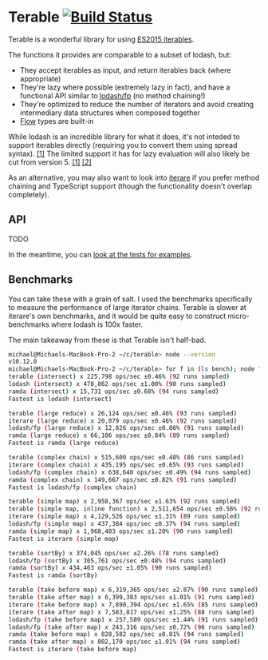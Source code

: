 # Terable [![Build Status](https://travis-ci.org/mwiencek/terable.svg?branch=master)](https://travis-ci.org/mwiencek/terable)

Terable is a wonderful library for using [ES2015 iterables](https://developer.mozilla.org/en-US/docs/Web/JavaScript/Reference/Iteration_protocols).

The functions it provides are comparable to a subset of lodash, but:

 * They accept iterables as input, and return iterables back (where appropriate)
 * They're lazy where possible (extremely lazy in fact), and have a functional API similar to [lodash/fp](https://github.com/lodash/lodash/wiki/FP-Guide) (no method chaining!)
 * They're optimized to reduce the number of iterators and avoid creating intermediary data structures when composed together
 * [Flow](https://flow.org/) types are built-in

While lodash is an incredible library for what it does, it's not inteded to support iterables directly (requiring you to convert them using spread syntax). [[1]](https://github.com/lodash/lodash/issues/737#issuecomment-232161961) The limited support it has for lazy evaluation will also likely be cut from version 5. [[1]](https://github.com/lodash/lodash/issues/3262#issuecomment-315407743) [[2]](https://github.com/lodash/lodash/issues/3601#issuecomment-359351086)

As an alternative, you may also want to look into [iterare](https://github.com/felixfbecker/iterare) if you prefer method chaining and TypeScript support (though the functionality doesn't overlap completely).

## API

TODO

In the meantime, you can [look at the tests for examples](https://github.com/mwiencek/terable/blob/master/src/test).

## Benchmarks

You can take these with a grain of salt. I used the benchmarks specifically to measure the performance of large iterator chains. Terable is slower at iterare's own benchmarks, and it would be quite easy to construct micro-benchmarks where lodash is 100x faster.

The main takeaway from these is that Terable isn't half-bad.

```bash
michael@Michaels-MacBook-Pro-2 ~/c/terable> node --version
v10.12.0
michael@Michaels-MacBook-Pro-2 ~/c/terable> for f in (ls bench); node "bench/$f"; echo; end
terable (intersect) x 225,798 ops/sec ±0.46% (92 runs sampled)
lodash (intersect) x 478,862 ops/sec ±1.00% (90 runs sampled)
ramda (intersect) x 15,731 ops/sec ±0.68% (94 runs sampled)
Fastest is lodash (intersect)

terable (large reduce) x 26,124 ops/sec ±0.46% (93 runs sampled)
iterare (large reduce) x 20,079 ops/sec ±0.46% (92 runs sampled)
lodash/fp (large reduce) x 12,826 ops/sec ±0.86% (91 runs sampled)
ramda (large reduce) x 66,106 ops/sec ±0.84% (89 runs sampled)
Fastest is ramda (large reduce)

terable (complex chain) x 515,600 ops/sec ±0.48% (86 runs sampled)
iterare (complex chain) x 435,195 ops/sec ±0.65% (93 runs sampled)
lodash/fp (complex chain) x 638,640 ops/sec ±0.49% (94 runs sampled)
ramda (complex chain) x 149,667 ops/sec ±0.82% (91 runs sampled)
Fastest is lodash/fp (complex chain)

terable (simple map) x 2,958,367 ops/sec ±1.63% (92 runs sampled)
terable (simple map, inline function) x 2,511,654 ops/sec ±0.56% (92 runs sampled)
iterare (simple map) x 4,129,526 ops/sec ±1.31% (89 runs sampled)
lodash/fp (simple map) x 437,384 ops/sec ±0.37% (94 runs sampled)
ramda (simple map) x 1,968,403 ops/sec ±1.20% (90 runs sampled)
Fastest is iterare (simple map)

terable (sortBy) x 374,045 ops/sec ±2.26% (78 runs sampled)
lodash/fp (sortBy) x 305,761 ops/sec ±0.48% (94 runs sampled)
ramda (sortBy) x 434,463 ops/sec ±1.05% (90 runs sampled)
Fastest is ramda (sortBy)

terable (take before map) x 6,319,365 ops/sec ±2.87% (90 runs sampled)
terable (take after map) x 6,399,383 ops/sec ±1.01% (91 runs sampled)
iterare (take before map) x 7,890,394 ops/sec ±1.65% (85 runs sampled)
iterare (take after map) x 7,583,817 ops/sec ±1.25% (88 runs sampled)
lodash/fp (take before map) x 257,589 ops/sec ±1.44% (91 runs sampled)
lodash/fp (take after map) x 243,316 ops/sec ±0.72% (96 runs sampled)
ramda (take before map) x 828,582 ops/sec ±0.81% (94 runs sampled)
ramda (take after map) x 802,170 ops/sec ±1.01% (94 runs sampled)
Fastest is iterare (take before map)
```
